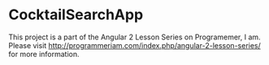 # CocktailSearchApp

This project is a part of the Angular 2 Lesson Series on Programemer, I am. Please visit http://programmeriam.com/index.php/angular-2-lesson-series/ for more information.
